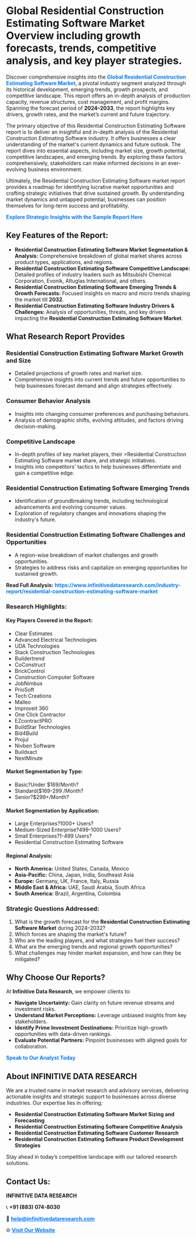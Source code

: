 <h1>Global Residential Construction Estimating Software Market Overview including growth forecasts, trends, competitive analysis, and key player strategies.</h1>
<p>
Discover comprehensive insights into the 
<a href="https://www.infinitivedataresearch.com/industry-report/residential-construction-estimating-software-market" rel="dofollow" style="color: #007BFF; text-decoration: none;"><strong>Global Residential Construction Estimating Software Market</strong></a>, a pivotal industry segment analyzed through its historical development, emerging trends, growth prospects, and competitive landscape. This report offers an in-depth analysis of production capacity, revenue structures, cost management, and profit margins. Spanning the forecast period of <strong>2024–2033</strong>, the report highlights key drivers, growth rates, and the market’s current and future trajectory.
</p>
<p>
The primary objective of this Residential Construction Estimating Software report is to deliver an insightful and in-depth analysis of the Residential Construction Estimating Software industry. It offers businesses a clear understanding of the market's current dynamics and future outlook. The report dives into essential aspects, including market size, growth potential, competitive landscapes, and emerging trends. By exploring these factors comprehensively, stakeholders can make informed decisions in an ever-evolving business environment.
</p>
<p>
Ultimately, the Residential Construction Estimating Software market report provides a roadmap for identifying lucrative market opportunities and crafting strategic initiatives that drive sustained growth. By understanding market dynamics and untapped potential, businesses can position themselves for long-term success and profitability.
</p>
<p>
<a href="https://www.infinitivedataresearch.com/request-sample/reportId=110918" style="color: #007BFF; text-decoration: none;"><strong>Explore Strategic Insights with the Sample Report Here</strong></a>
</p>

<h2>Key Features of the Report:</h2>
<ul>
<li><strong>Residential Construction Estimating Software Market Segmentation & Analysis:</strong> Comprehensive breakdown of global market shares across product types, applications, and regions.</li>
<li><strong>Residential Construction Estimating Software Competitive Landscape:</strong> Detailed profiles of industry leaders such as Mitsubishi Chemical Corporation, Evonik, Altuglas International, and others.</li>
<li><strong>Residential Construction Estimating Software Emerging Trends & Growth Forecasts:</strong> Focused insights on macro and micro trends shaping the market till <strong>2032</strong>.</li>
<li><strong>Residential Construction Estimating Software Industry Drivers & Challenges:</strong> Analysis of opportunities, threats, and key drivers impacting the <strong>Residential Construction Estimating Software Market</strong>.</li>
</ul>

<h2>What Research Report Provides</h2>
<h3>Residential Construction Estimating Software Market Growth and Size</h3>
<ul>
<li>Detailed projections of growth rates and market size.</li>
<li>Comprehensive insights into current trends and future opportunities to help businesses forecast demand and align strategies effectively.</li>
</ul>

<h3>Consumer Behavior Analysis</h3>
<ul>
<li>Insights into changing consumer preferences and purchasing behaviors.</li>
<li>Analysis of demographic shifts, evolving attitudes, and factors driving decision-making.</li>
</ul>

<h3>Competitive Landscape</h3>
<ul>
<li>In-depth profiles of key market players, their >Residential Construction Estimating Software market share, and strategic initiatives.</li>
<li>Insights into competitors' tactics to help businesses differentiate and gain a competitive edge.</li>
</ul>

<h3>Residential Construction Estimating Software Emerging Trends</h3>
<ul>
<li>Identification of groundbreaking trends, including technological advancements and evolving consumer values.</li>
<li>Exploration of regulatory changes and innovations shaping the industry's future.</li>
</ul>

<h3>Residential Construction Estimating Software Challenges and Opportunities</h3>
<ul>
<li>A region-wise breakdown of market challenges and growth opportunities.</li>
<li>Strategies to address risks and capitalize on emerging opportunities for sustained growth.</li>
</ul>
<p><strong>Read Full Analysis:</strong> <a href="https://www.infinitivedataresearch.com/industry-report/residential-construction-estimating-software-market" rel="dofollow" style="color: #007BFF; text-decoration: none;"><strong>https://www.infinitivedataresearch.com/industry-report/residential-construction-estimating-software-market</strong></a></p>
<h3>Research Highlights:</h3>
<h4>Key Players Covered in the Report:</h4>
<ul><li>Clear Estimates</li><li>Advanced Electrical Technologies</li><li>UDA Technologies</li><li>Stack Construction Technologies</li><li>Buildertrend</li><li>CoConstruct</li><li>BrickControl</li><li>Construction Computer Software</li><li>JobNimbus</li><li>PrioSoft</li><li>Tech Creations</li><li>Malleo</li><li>Improveit 360</li><li>One Click Contractor</li><li>EZcontractPRO</li><li>BuildStar Technologies</li><li>Bid4Build</li><li>Projul</li><li>Nivben Software</li><li>Buildxact</li><li>NextMinute</li></ul>
<h4>Market Segmentation by Type:</h4>
<ul><li>Basic?Under $169/Month?</li><li>Standard($169-299 /Month?</li><li>Senior?$299+/Month?</li></ul>
<h4>Market Segmentation by Application:</h4>
<ul><li>Large Enterprises?1000+ Users?</li><li>Medium-Sized Enterprise?499-1000 Users?</li><li>Small Enterprises?1-499 Users?</li><li>Residential Construction Estimating Software</li></ul>

<h4>Regional Analysis:</h4>
<ul>
<li><strong>North America:</strong> United States, Canada, Mexico</li>
<li><strong>Asia-Pacific:</strong> China, Japan, India, Southeast Asia</li>
<li><strong>Europe:</strong> Germany, UK, France, Italy, Russia</li>
<li><strong>Middle East & Africa:</strong> UAE, Saudi Arabia, South Africa</li>
<li><strong>South America:</strong> Brazil, Argentina, Colombia</li>
</ul>

<h3>Strategic Questions Addressed:</h3>
<ol>
<li>What is the growth forecast for the <strong>Residential Construction Estimating Software Market</strong> during 2024–2032?</li>
<li>Which forces are shaping the market's future?</li>
<li>Who are the leading players, and what strategies fuel their success?</li>
<li>What are the emerging trends and regional growth opportunities?</li>
<li>What challenges may hinder market expansion, and how can they be mitigated?</li>
</ol>

<h2>Why Choose Our Reports?</h2>
<p>At <strong>Infinitive Data Research</strong>, we empower clients to:</p>
<ul>
<li><strong>Navigate Uncertainty:</strong> Gain clarity on future revenue streams and investment risks.</li>
<li><strong>Understand Market Perceptions:</strong> Leverage unbiased insights from key stakeholders.</li>
<li><strong>Identify Prime Investment Destinations:</strong> Prioritize high-growth opportunities with data-driven rankings.</li>
<li><strong>Evaluate Potential Partners:</strong> Pinpoint businesses with aligned goals for collaboration.</li>
</ul>
<p><a href="https://www.infinitivedataresearch.com/industry-report/residential-construction-estimating-software-market" rel="dofollow" style="color: #007BFF; text-decoration: none;"><strong>Speak to Our Analyst Today</strong></a></p>

<h2>About INFINITIVE DATA RESEARCH</h2>
<p>We are a trusted name in market research and advisory services, delivering actionable insights and strategic support to businesses across diverse industries. Our expertise lies in offering:</p>
<ul>
<li><strong>Residential Construction Estimating Software Market Sizing and Forecasting</strong></li>
<li><strong>Residential Construction Estimating Software Competitive Analysis</strong></li>
<li><strong>Residential Construction Estimating Software Customer Research</strong></li>
<li><strong>Residential Construction Estimating Software Product Development Strategies</strong></li>
</ul>
<p>Stay ahead in today’s competitive landscape with our tailored research solutions.</p>

<h2>Contact Us:</h2>
<p><strong>INFINITIVE DATA RESEARCH</strong></p>
<p>📞 <strong>+91 (883) 074-8030</strong></p>
<p>📧 <strong><a href="mailto:help@infinitivedataresearch.com" style="color: #007BFF;">help@infinitivedataresearch.com</a></strong></p>
<p>🌐 <strong><a href="https://www.infinitivedataresearch.com" rel="dofollow" style="color: #007BFF;">Visit Our Website</a></strong></p>